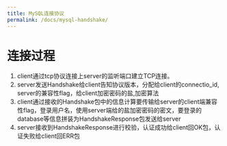 ```yaml
---
title: MySQL连接协议
permalink: /docs/mysql-handshake/
---
```


# 连接过程

1. client通过tcp协议连接上server的监听端口建立TCP连接。
2. server发送Handshake给client告知协议版本，分配给client的connectio_id, server的兼容性flag，给client加密密码的盐,加密算法
3. client通过接收的Handshake包中的信息计算要传输给server的client端兼容性flag，登录用户名，使用server端给的盐加密密码的密文，要登录的database等信息拼装为HandshakeResponse包发送给server
4. server接收到HandshakeResponse进行校验，认证成功给client回OK包，认证失败给client回ERR包